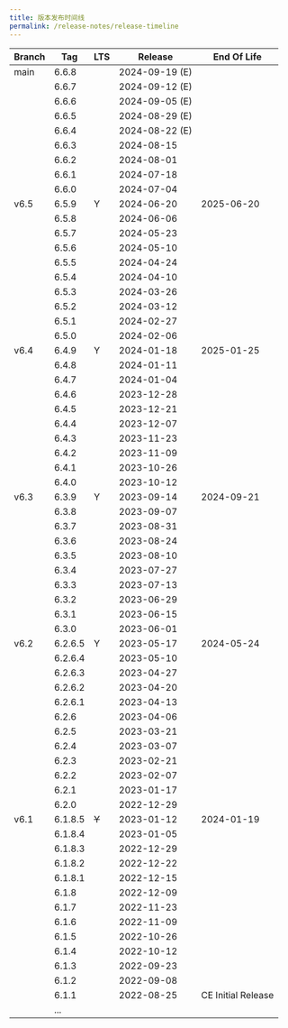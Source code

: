 ```yaml
---
title: 版本发布时间线
permalink: /release-notes/release-timeline
---
```


| Branch | Tag     | LTS   | Release        | End Of Life        |
| ------ | ------- | ----- | -------------- | ------------------ |
| main   | 6.6.8   |       | 2024-09-19 (E) |                    |
|        | 6.6.7   |       | 2024-09-12 (E) |                    |
|        | 6.6.6   |       | 2024-09-05 (E) |                    |
|        | 6.6.5   |       | 2024-08-29 (E) |                    |
|        | 6.6.4   |       | 2024-08-22 (E) |                    |
|        | 6.6.3   |       | 2024-08-15     |                    |
|        | 6.6.2   |       | 2024-08-01     |                    |
|        | 6.6.1   |       | 2024-07-18     |                    |
|        | 6.6.0   |       | 2024-07-04     |                    |
| v6.5   | 6.5.9   | Y     | 2024-06-20     | 2025-06-20         |
|        | 6.5.8   |       | 2024-06-06     |                    |
|        | 6.5.7   |       | 2024-05-23     |                    |
|        | 6.5.6   |       | 2024-05-10     |                    |
|        | 6.5.5   |       | 2024-04-24     |                    |
|        | 6.5.4   |       | 2024-04-10     |                    |
|        | 6.5.3   |       | 2024-03-26     |                    |
|        | 6.5.2   |       | 2024-03-12     |                    |
|        | 6.5.1   |       | 2024-02-27     |                    |
|        | 6.5.0   |       | 2024-02-06     |                    |
| v6.4   | 6.4.9   | Y     | 2024-01-18     | 2025-01-25         |
|        | 6.4.8   |       | 2024-01-11     |                    |
|        | 6.4.7   |       | 2024-01-04     |                    |
|        | 6.4.6   |       | 2023-12-28     |                    |
|        | 6.4.5   |       | 2023-12-21     |                    |
|        | 6.4.4   |       | 2023-12-07     |                    |
|        | 6.4.3   |       | 2023-11-23     |                    |
|        | 6.4.2   |       | 2023-11-09     |                    |
|        | 6.4.1   |       | 2023-10-26     |                    |
|        | 6.4.0   |       | 2023-10-12     |                    |
| v6.3   | 6.3.9   | Y     | 2023-09-14     | 2024-09-21         |
|        | 6.3.8   |       | 2023-09-07     |                    |
|        | 6.3.7   |       | 2023-08-31     |                    |
|        | 6.3.6   |       | 2023-08-24     |                    |
|        | 6.3.5   |       | 2023-08-10     |                    |
|        | 6.3.4   |       | 2023-07-27     |                    |
|        | 6.3.3   |       | 2023-07-13     |                    |
|        | 6.3.2   |       | 2023-06-29     |                    |
|        | 6.3.1   |       | 2023-06-15     |                    |
|        | 6.3.0   |       | 2023-06-01     |                    |
| v6.2   | 6.2.6.5 | Y     | 2023-05-17     | 2024-05-24         |
|        | 6.2.6.4 |       | 2023-05-10     |                    |
|        | 6.2.6.3 |       | 2023-04-27     |                    |
|        | 6.2.6.2 |       | 2023-04-20     |                    |
|        | 6.2.6.1 |       | 2023-04-13     |                    |
|        | 6.2.6   |       | 2023-04-06     |                    |
|        | 6.2.5   |       | 2023-03-21     |                    |
|        | 6.2.4   |       | 2023-03-07     |                    |
|        | 6.2.3   |       | 2023-02-21     |                    |
|        | 6.2.2   |       | 2023-02-07     |                    |
|        | 6.2.1   |       | 2023-01-17     |                    |
|        | 6.2.0   |       | 2022-12-29     |                    |
| v6.1   | 6.1.8.5 | ~~Y~~ | 2023-01-12     | 2024-01-19         |
|        | 6.1.8.4 |       | 2023-01-05     |                    |
|        | 6.1.8.3 |       | 2022-12-29     |                    |
|        | 6.1.8.2 |       | 2022-12-22     |                    |
|        | 6.1.8.1 |       | 2022-12-15     |                    |
|        | 6.1.8   |       | 2022-12-09     |                    |
|        | 6.1.7   |       | 2022-11-23     |                    |
|        | 6.1.6   |       | 2022-11-09     |                    |
|        | 6.1.5   |       | 2022-10-26     |                    |
|        | 6.1.4   |       | 2022-10-12     |                    |
|        | 6.1.3   |       | 2022-09-23     |                    |
|        | 6.1.2   |       | 2022-09-08     |                    |
|        | 6.1.1   |       | 2022-08-25     | CE Initial Release |
|        | ...     |       |                |                    |
